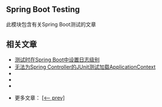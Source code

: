 ## Spring Boot Testing

此模块包含有关Spring Boot测试的文章

## 相关文章

+ [测试时在Spring Boot中设置日志级别](docs/测试时在SpringBoot中设置日志级别.md)
+ [无法为Spring Controller的JUnit测试加载ApplicationContext](docs/无法为Spring-Controller的JUnit测试加载ApplicationContext.md)
+ []()
+ []()
+ []()

- 更多文章： [[<-- prev]](../spring-boot-testing-1/README.md)